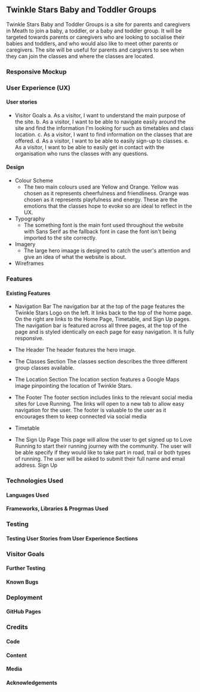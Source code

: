 ## Twinkle Stars Baby and Toddler Groups ###

Twinkle Stars Baby and Toddler Groups is a site for parents and caregivers in Meath to join a baby, a toddler, or a baby and toddler group. It will be targeted towards parents or caregivers who are looking to socialise their babies and toddlers, and who would also like to meet other parents or caregivers. The site will be useful for parents and cargivers to see when they can join the classes and where the classes are located.

### Responsive Mockup

### User Experience (UX)

#### User stories

* Visitor Goals
    a. As a visitor, I want to understand the main purpose of the site.
    b. As a visitor, I want to be able to navigate easily around the site and find the information I'm looking for such as timetables and class location.
    c. As a visitor, I want to find information on the classes that are offered.
    d. As a visitor, I want to be able to easily sign-up to classes.
    e. As a visitor, I want to be able to easily get in contact with the organisation who runs the classes with any questions.

#### Design

* Colour Scheme
  * The two main colours used are Yellow and Orange. Yellow was chosen as it represents cheerfulness and friendliness. Orange was chosen as it represents playfulness and energy. These are the emotions that the classes hope to evoke so are ideal to reflect in the UX.
* Typography
  * The something font is the main font used throughout the website with Sans Serif as the fallback font in case the font isn't being imported to the site correctly.
* Imagery
  * The large hero imaage is designed to catch the user's attention and give an idea of what the website is about.
* Wireframes

### Features

#### Existing Features

* Navigation Bar
The navigation bar at the top of the page features the Twinkle Stars Logo on the left. It links back to the top of the home page.
On the right are links to the Home Page, Timetable, and Sign Up pages.
The navigation bar is featured across all three pages, at the top of the page and is styled identically on each page for easy navigation.
It is fully responsive.

* The Header
The header features the hero image.

* The Classes Section
The classes section describes the three different group classes available.

* The Location Section
The location section features a Google Maps image pinpointing the location of Twinkle Stars.

* The Footer
The footer section includes links to the relevant social media sites for Love Running. The links will open to a new tab to allow easy navigation for the user.
The footer is valuable to the user as it encourages them to keep connected via social media

* Timetable

* The Sign Up Page
This page will allow the user to get signed up to Love Running to start their running journey with the community. The user will be able specify if they would like to take part in road, trail or both types of running. The user will be asked to submit their full name and email address.
Sign Up

### Technologies Used

#### Languages Used

#### Frameworks, Libraries & Progrmas Used

### Testing

#### Testing User Stories from User Experience Sections

### Visitor Goals

#### Further Testing

#### Known Bugs

### Deployment

#### GitHub Pages

### Credits

#### Code

#### Content

#### Media

#### Acknowledgements
